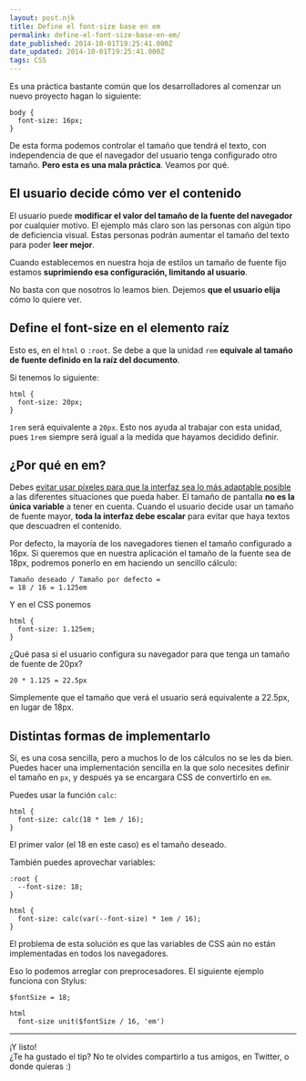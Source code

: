 ```yaml
---
layout: post.njk
title: Define el font-size base en em
permalink: define-el-font-size-base-en-em/
date_published: 2014-10-01T19:25:41.000Z
date_updated: 2014-10-01T19:25:41.000Z
tags: CSS
---
```


Es una práctica bastante común que los desarrolladores al comenzar un nuevo proyecto hagan lo siguiente:

```language-css
body {
  font-size: 16px;
}
```

De esta forma podemos controlar el tamaño que tendrá el texto, con independencia de que el navegador del usuario tenga configurado otro tamaño. **Pero esta es una mala práctica**. Veamos por qué.

## El usuario decide cómo ver el contenido

El usuario puede **modificar el valor del tamaño de la fuente del navegador** por cualquier motivo. El ejemplo más claro son las personas con algún tipo de deficiencia visual. Estas personas podrán aumentar el tamaño del texto para poder **leer mejor**.

Cuando establecemos en nuestra hoja de estilos un tamaño de fuente fijo estamos **suprimiendo esa configuración, limitando al usuario**.

No basta con que nosotros lo leamos bien. Dejemos **que el usuario elija** cómo lo quiere ver.

## Define el font-size en el elemento raíz

Esto es, en el `html` o `:root`. Se debe a que la unidad `rem` **equivale al tamaño de fuente definido en la raíz del documento**.

Si tenemos lo siguiente:
```language-css
html {
  font-size: 20px;
}
```

`1rem` será equivalente a `20px`. Esto nos ayuda al trabajar con esta unidad, pues `1rem` siempre será igual a la medida que hayamos decidido definir.

## ¿Por qué en em?
Debes [evitar usar píxeles para que la interfaz sea lo más adaptable posible](/sobre-como-usar-px-em-rem-y-percent-en-responsive-design) a las diferentes situaciones que pueda haber. El tamaño de pantalla **no es la única variable** a tener en cuenta. Cuando el usuario decide usar un tamaño de fuente mayor, **toda la interfaz debe escalar** para evitar que haya textos que descuadren el contenido.

Por defecto, la mayoría de los navegadores tienen el tamaño configurado a 16px. Si queremos que en nuestra aplicación el tamaño de la fuente sea de 18px, podremos ponerlo en em haciendo un sencillo cálculo:


    Tamaño deseado / Tamaño por defecto =
    = 18 / 16 = 1.125em

Y en el CSS ponemos

```language-css
html {
  font-size: 1.125em;
}
```

¿Qué pasa si el usuario configura su navegador para que tenga un tamaño de fuente de 20px?

    20 * 1.125 = 22.5px

Simplemente que el tamaño que verá el usuario será equivalente a 22.5px, en lugar de 18px.

## Distintas formas de implementarlo

Sí, es una cosa sencilla, pero a muchos lo de los cálculos no se les da bien. Puedes hacer una implementación sencilla en la que solo necesites definir el tamaño en `px`, y después ya se encargara CSS de convertirlo en `em`.

Puedes usar la función `calc`:
```language-css
html {
  font-size: calc(18 * 1em / 16);
}
```
El primer valor (el 18 en este caso) es el tamaño deseado.

También puedes aprovechar variables:
```language-css
:root {
  --font-size: 18;
}

html {
  font-size: calc(var(--font-size) * 1em / 16);
}
```
El problema de esta solución es que las variables de CSS aún no están implementadas en todos los navegadores.

Eso lo podemos arreglar con preprocesadores. El siguiente ejemplo funciona con Stylus:
```language-stylus
$fontSize = 18;

html
  font-size unit($fontSize / 16, 'em')
```

***

¡Y listo!  
¿Te ha gustado el tip? No te olvides compartirlo a tus amigos, en Twitter, o donde quieras :)
